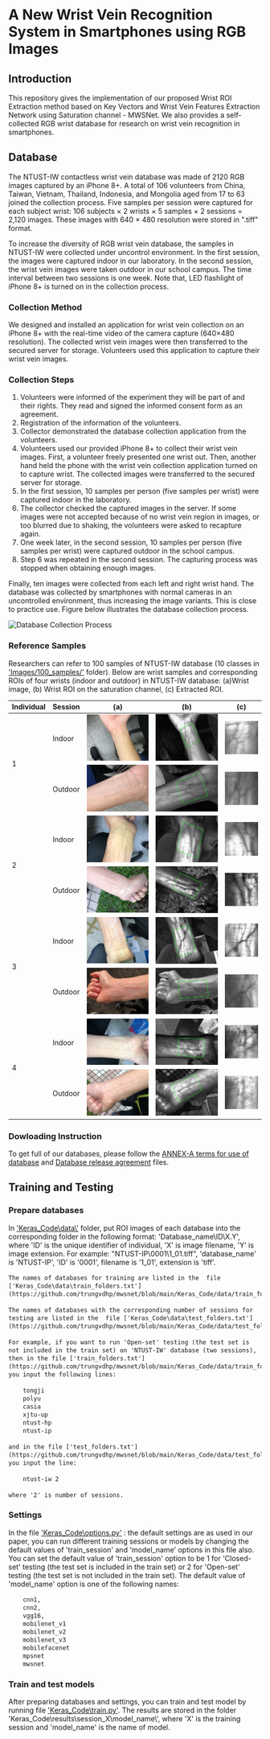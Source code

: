 # A New Wrist Vein Recognition System in Smartphones using RGB Images

## Introduction

This repository gives the implementation of our proposed Wrist ROI Extraction method based on Key Vectors and Wrist Vein Features Extraction Network using Saturation channel - MWSNet. We also provides a self-collected RGB wrist database for research on wrist vein recognition in smartphones.

## Database

The NTUST-IW contactless wrist vein database was made of 2120 RGB images captured by an iPhone 8+. A total of 106 volunteers from China, Taiwan, Vietnam, Thailand, Indonesia, and Mongolia aged from 17 to 63 joined the collection process. Five samples per session were captured for each subject wrist: 106 subjects × 2 wrists × 5 samples × 2 sessions = 2,120 images. These images with 640 × 480 resolution were stored in ".tiff" format.

To increase the diversity of RGB wrist vein database, the samples in NTUST-IW were collected under uncontrol environment. In the first session, the images were captured indoor in our laboratory. In the second session, the wrist vein images were taken outdoor in our school campus. The time interval between two sessions is one week. Note that, LED flashlight of iPhone 8+ is turned on in the collection process.

### Collection Method

We designed and installed an application for wrist vein collection on an iPhone 8+ with the real-time video of the camera capture (640×480 resolution). The collected wrist vein images were then transferred to the secured server for storage. Volunteers used this application to capture their wrist vein images.

### Collection Steps

1. Volunteers were informed of the experiment they will be part of and their rights. They read and signed the informed consent form as an agreement.
2. Registration of the information of the volunteers.
3. Collector demonstrated the database collection application from the volunteers.
4. Volunteers used our provided iPhone 8+ to collect their wrist vein images. First, a volunteer freely presented one wrist out. Then, another hand held the phone with the wrist vein collection application turned on to capture wrist. The collected images were transferred to the secured server for storage.
5. In the first session, 10 samples per person (five samples per wrist) were captured indoor in the laboratory.
6. The collector checked the captured images in the server. If some images were not accepted because of no wrist vein region in images, or too blurred due to shaking, the volunteers were asked to recapture again.
7. One week later, in the second session, 10 samples per person (five samples per wrist) were captured outdoor in the school campus.
8. Step 6 was repeated in the second session. The capturing process was stopped when obtaining enough images.

Finally, ten images were collected from each left and right wrist hand. The database was collected by smartphones with normal cameras in an uncontrolled environment, thus increasing the image variants. This is close to practice use. Figure below illustrates the database collection process.

![Database Collection Process](https://github.com/trungvdhp/mwsnet/blob/main/Images/database_collection_process.png)

### Reference Samples

Researchers can refer to 100 samples of NTUST-IW database (10 classes in ['Images/100_samples/'](https://github.com/trungvdhp/mwsnet/blob/main/Images/100_samples) folder). Below are wrist samples and corresponding ROIs of four wrists (indoor and outdoor) in NTUST-IW database: (a)Wrist image, (b) Wrist ROI on the saturation channel, (c) Extracted ROI.

<table>
    <thead>
        <tr>
            <th>Individual</th>
            <th>Session</th>
            <th>(a)</th>
            <th>(b)</th>
            <th>(c)</th>
        </tr>
    </thead>
    <tbody>
        <tr>
            <td rowspan=2>1</td>
            <td>Indoor</td>
            <td><img src="https://github.com/trungvdhp/mwsnet/blob/main/Images/ntust_iw_s1_ia.png" alt="s1_ia" width = auto height = auto></td>
            <td><img src="https://github.com/trungvdhp/mwsnet/blob/main/Images/ntust_iw_s1_ib.png" alt="s1_ib" width = auto height = auto></td>
            <td><img src="https://github.com/trungvdhp/mwsnet/blob/main/Images/ntust_iw_s1_ic.png" alt="s1_ic" width = auto height = auto></td>
        </tr>
        <tr>
            <td>Outdoor</td>
            <td><img src="https://github.com/trungvdhp/mwsnet/blob/main/Images/ntust_iw_s1_oa.png" alt="s1_oa" width = auto height = auto></td>
            <td><img src="https://github.com/trungvdhp/mwsnet/blob/main/Images/ntust_iw_s1_ob.png" alt="s1_ob" width = auto height = auto></td>
            <td><img src="https://github.com/trungvdhp/mwsnet/blob/main/Images/ntust_iw_s1_oc.png" alt="s1_oc" width = auto height = auto></td>
        </tr>
        <tr>
            <td rowspan=2>2</td>
            <td>Indoor</td>
            <td><img src="https://github.com/trungvdhp/mwsnet/blob/main/Images/ntust_iw_s2_ia.png" alt="s2_ia" width = auto height = auto></td>
            <td><img src="https://github.com/trungvdhp/mwsnet/blob/main/Images/ntust_iw_s2_ib.png" alt="s2_ib" width = auto height = auto></td>
            <td><img src="https://github.com/trungvdhp/mwsnet/blob/main/Images/ntust_iw_s2_ic.png" alt="s2_ic" width = auto height = auto></td>
        </tr>
        <tr>
            <td>Outdoor</td>
            <td><img src="https://github.com/trungvdhp/mwsnet/blob/main/Images/ntust_iw_s2_oa.png" alt="s2_oa" width = auto height = auto></td>
            <td><img src="https://github.com/trungvdhp/mwsnet/blob/main/Images/ntust_iw_s2_ob.png" alt="s2_ob" width = auto height = auto></td>
            <td><img src="https://github.com/trungvdhp/mwsnet/blob/main/Images/ntust_iw_s2_oc.png" alt="s2_oc" width = auto height = auto></td>
        </tr>
         <tr>
            <td rowspan=2>3</td>
            <td>Indoor</td>
            <td><img src="https://github.com/trungvdhp/mwsnet/blob/main/Images/ntust_iw_s3_ia.png" alt="s3_ia" width = auto height = auto></td>
            <td><img src="https://github.com/trungvdhp/mwsnet/blob/main/Images/ntust_iw_s3_ib.png" alt="s3_ib" width = auto height = auto></td>
            <td><img src="https://github.com/trungvdhp/mwsnet/blob/main/Images/ntust_iw_s3_ic.png" alt="s3_ic" width = auto height = auto></td>
        </tr>
        <tr>
            <td>Outdoor</td>
            <td><img src="https://github.com/trungvdhp/mwsnet/blob/main/Images/ntust_iw_s3_oa.png" alt="s3_oa" width = auto height = auto></td>
            <td><img src="https://github.com/trungvdhp/mwsnet/blob/main/Images/ntust_iw_s3_ob.png" alt="s3_ob" width = auto height = auto></td>
            <td><img src="https://github.com/trungvdhp/mwsnet/blob/main/Images/ntust_iw_s3_oc.png" alt="s3_oc" width = auto height = auto></td>
        </tr>
         <tr>
            <td rowspan=2>4</td>
            <td>Indoor</td>
            <td><img src="https://github.com/trungvdhp/mwsnet/blob/main/Images/ntust_iw_s4_ia.png" alt="s4_ia" width = auto height = auto></td>
            <td><img src="https://github.com/trungvdhp/mwsnet/blob/main/Images/ntust_iw_s4_ib.png" alt="s4_ib" width = auto height = auto></td>
            <td><img src="https://github.com/trungvdhp/mwsnet/blob/main/Images/ntust_iw_s4_ic.png" alt="s4_ic" width = auto height = auto></td>
        </tr>
        <tr>
            <td>Outdoor</td>
            <td><img src="https://github.com/trungvdhp/mwsnet/blob/main/Images/ntust_iw_s4_oa.png" alt="s4_oa" width = auto height = auto></td>
            <td><img src="https://github.com/trungvdhp/mwsnet/blob/main/Images/ntust_iw_s4_ob.png" alt="s4_ob" width = auto height = auto></td>
            <td><img src="https://github.com/trungvdhp/mwsnet/blob/main/Images/ntust_iw_s4_oc.png" alt="s4_oc" width = auto height = auto></td>
        </tr>
    </tbody>
</table>

### Dowloading Instruction

To get full of our databases, please follow the [ANNEX-A terms for use of database](https://github.com/trungvdhp/mwsnet/blob/main/ANNEX_A_terms_for_use_of_database.docx) and [Database release agreement](https://github.com/trungvdhp/mwsnet/blob/main/Database_release_agreement.docx) files.

## Training and Testing

### Prepare databases
In ['Keras_Code\data\\'](https://github.com/trungvdhp/mwsnet/blob/main/Keras_Code/data/) folder, put ROI images of each database into the corresponding folder in the following format: 'Database_name\ID\X.Y', where 'ID' is the unique identifier of individual, 'X' is image filename, 'Y' is image extension. For example: "NTUST-IP\0001\1_01.tiff", 'database_name' is 'NTUST-IP', 'ID' is '0001', filename is '1_01', extension is 'tiff'.

    The names of databases for training are listed in the  file ['Keras_Code\data\train_folders.txt'](https://github.com/trungvdhp/mwsnet/blob/main/Keras_Code/data/train_folders.txt).

    The names of databases with the corresponding number of sessions for testing are listed in the  file ['Keras_Code\data\test_folders.txt'](https://github.com/trungvdhp/mwsnet/blob/main/Keras_Code/data/test_folders.txt)

    For example, if you want to run 'Open-set' testing (the test set is not included in the train set) on 'NTUST-IW' database (two sessions), then in the file ['train_folders.txt'](https://github.com/trungvdhp/mwsnet/blob/main/Keras_Code/data/train_folders.txt) you input the following lines:
        
        tongji
        polyu
        casia
        xjtu-up
        ntust-hp
        ntust-ip
    
    and in the file ['test_folders.txt'](https://github.com/trungvdhp/mwsnet/blob/main/Keras_Code/data/test_folders.txt) you input the line:

        ntust-iw 2
    
    where '2' is number of sessions.

### Settings
In the file ['Keras_Code\options.py'](https://github.com/trungvdhp/mwsnet/blob/main/Keras_Code/options.py) : the default settings are as used in our paper, you can run different training sessions or models by changing the default values of 'train_session' and 'model_name' options in this file also. You can set the default value of 'train_session' option to be 1 for 'Closed-set' testing (the test set is included in the train set) or 2 for 'Open-set' testing (the test set is not included in the train set). The default value of 'model_name' option is one of the following names:

        cnn1,
        cnn2,
        vgg16,
        mobilenet_v1
        mobilenet_v2
        mobilenet_v3
        mobilefacenet
        mpsnet
        mwsnet
### Train and test models
After preparing databases and settings, you can train and test model by running file ['Keras_Code\train.py'](https://github.com/trungvdhp/mwsnet/blob/main/Keras_Code/train.py). The results are stored in the folder 'Keras_Code\results\session_X\model_name\\', where 'X' is the training session and 'model_name' is the name of model.
